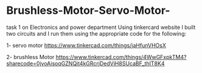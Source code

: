 # Brushless-Motor-Servo-Motor-
task 1 on Electronics and power department 
Using tinkercard website I built two circuits and I run them using the appropriate code for the following: 

1- servo motor 
https://www.tinkercad.com/things/jaHfunVHOsX

2- brushless Motor 
https://www.tinkercad.com/things/4WwGFxpkTM4?sharecode=0jvoAisoqGZNQit4kGRcrjDedViH8SUcaBF_thIT8K4
